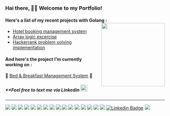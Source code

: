 ### Hai there, 👋🏻 Welcome to my Portfolio!
#### Here's a list of my recent projects with Golang : <img align="right" width="200" height="200" src="https://user-images.githubusercontent.com/93344237/183253015-0a7669ac-75b4-4d2c-80a0-570cb293b95e.gif">
- <a href="https://github.com/ariejanuarb/hotel-booking-management" target="_blank">Hotel booking management system</a>
- <a href="https://github.com/ariejanuarb/array-logic-exercise" target="_blank">Array logic excercise</a>
- <a href="https://github.com/ariejanuarb/hackerrank-problem-solving" target="_blank">Hackerrank problem solving implementation</a>
#### And here's the project I'm currently working on :
🔹 <a href="https://github.com/ariejanuarb/bed-and-breakfast">Bed & Breakfast Management System</a> 🔹
##### _**Feel free to text me via Linkedin_  <img width="22" height="22" src="https://user-images.githubusercontent.com/93344237/183253048-3e5b706a-0f27-43a0-91ad-cdfd4ff75fcb.gif">
- - -
<img src="https://img.shields.io/badge/-linux-05122A?style=flat&logo=linux"> <img src="https://img.shields.io/badge/-chrome-05122A?style=flat&logo=google-chrome&logoColor=white"> <img src="https://img.shields.io/badge/-go-05122A?style=flat&logo=go"> <img src="https://img.shields.io/badge/-vscode-05122A?style=flat&logo=visual-studio-code"> <img src="https://img.shields.io/badge/-ubuntu-05122A?style=flat&logo=ubuntu"> <img src="https://img.shields.io/badge/-goland-05122A?style=flat&logo=goland"> <img src="https://img.shields.io/badge/-git-05122A?style=flat&logo=git"> <img src="https://img.shields.io/badge/-github-05122A?style=flat&logo=github"> <img src="https://img.shields.io/badge/-gitlab-05122A?style=flat&logo=gitlab"> <img src="https://img.shields.io/badge/-mysql-05122A?style=flat&logo=mysql"> <img src="https://img.shields.io/badge/-postgresql-05122A?style=flat&logo=postgresql"> <img src="https://img.shields.io/badge/-postman-05122A?style=flat&logo=postman"> <img src="https://img.shields.io/badge/-docker-05122A?style=flat&logo=docker"> <img src="https://img.shields.io/badge/-python-05122A?style=flat&logo=python"> <img src="https://img.shields.io/badge/-rstudio-05122A?style=flat&logo=rstudio"> <img src="https://img.shields.io/badge/-qgis-05122A?style=flat&logo=qgis"> [![Linkedin Badge](https://img.shields.io/badge/-ariejb-05122A?style=flat&logo=Linkedin)](https://linkedin.com/in/ariejb) ![](https://visitor-badge.glitch.me/badge?page_id=ariejanuarb&left_color=black&right_color=black)  
